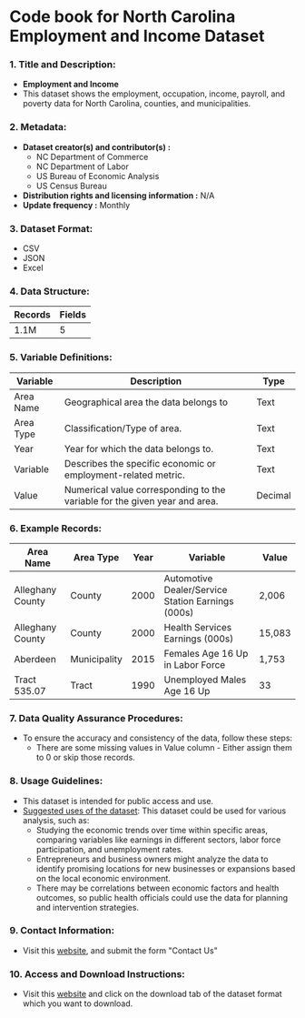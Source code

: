 # Code book for North Carolina Employment and Income Dataset

### 1. Title and Description:

- **Employment and Income**
- This dataset shows the employment, occupation, income, payroll, and poverty data for North Carolina, counties, and municipalities.

### 2. Metadata:

- **Dataset creator(s) and contributor(s) :** 
  - NC Department of Commerce
  - NC Department of Labor
  - US Bureau of Economic Analysis
  - US Census Bureau
- **Distribution rights and licensing information :** N/A
- **Update frequency :** Monthly

### 3. Dataset Format:

- CSV
- JSON
- Excel

### 4. Data Structure:

| Records | Fields |
| ------- | ------ |
| 1.1M      | 5     |

### 5. Variable Definitions:

| Variable  | Description                                                                | Type    |
| --------- | -------------------------------------------------------------------------- | ------- |
| Area Name | Geographical area the data belongs to                                      | Text    |
| Area Type | Classification/Type of area.                                               | Text    |
| Year      | Year for which the data belongs to.                                        | Text    |
| Variable  | Describes the specific economic or employment-related metric.                                 | Text    |
| Value     | Numerical value corresponding to the variable for the given year and area. | Decimal |  

### 6. Example Records:

| Area Name          | Area Type | Year | Variable                                           | Value  |
|--------------------|-----------|------|----------------------------------------------------|--------|
| Alleghany County   | County | 2000 | Automotive Dealer/Service Station Earnings (000s)  | 2,006  |
| Alleghany County   | County | 2000 | Health Services Earnings (000s)                    | 15,083 |
| Aberdeen           | Municipality | 2015 | Females Age 16 Up in Labor Force                   | 1,753  |
| Tract 535.07       | Tract | 1990 | Unemployed Males Age 16 Up                         | 33     |

### 7. Data Quality Assurance Procedures:

- To ensure the accuracy and consistency of the data, follow these steps:
  - There are some missing values in Value column - Either assign them to 0 or skip those records.

### 8. Usage Guidelines:

- This dataset is intended for public access and use.
- <u>Suggested uses of the dataset</u>: This dataset could be used for various analysis, such as:
  - Studying the economic trends over time within specific areas, comparing variables like earnings in different sectors, labor force participation, and unemployment rates.
  - Entrepreneurs and business owners might analyze the data to identify promising locations for new businesses or expansions based on the local economic environment.
  - There may be correlations between economic factors and health outcomes, so public health officials could use the data for planning and intervention strategies.

### 9. Contact Information:

- Visit this [website](https://linc.osbm.nc.gov/pages/contact/), and submit the form "Contact Us"

### 10. Access and Download Instructions:

- Visit this [website](https://linc.osbm.nc.gov/explore/dataset/employment-and-income-linc/export/?disjunctive.area_name&disjunctive.variable&dataChart=eyJxdWVyaWVzIjpbeyJjb25maWciOnsiZGF0YXNldCI6ImVtcGxveW1lbnQtYW5kLWluY29tZS1saW5jIiwib3B0aW9ucyI6eyJkaXNqdW5jdGl2ZS5hcmVhX25hbWUiOnRydWUsImRpc2p1bmN0aXZlLnZhcmlhYmxlIjp0cnVlfX0sImNoYXJ0cyI6W3siYWxpZ25Nb250aCI6dHJ1ZSwidHlwZSI6ImNvbHVtbiIsImZ1bmMiOiJBVkciLCJ5QXhpcyI6InZhbHVlIiwic2NpZW50aWZpY0Rpc3BsYXkiOnRydWUsImNvbG9yIjoiIzQ4N0FBOCJ9XSwieEF4aXMiOiJhcmVhX25hbWUiLCJtYXhwb2ludHMiOjUwLCJzb3J0IjoiIn1dLCJ0aW1lc2NhbGUiOiIiLCJkaXNwbGF5TGVnZW5kIjp0cnVlLCJhbGlnbk1vbnRoIjp0cnVlfQ%3D%3D) and click on the download tab of the dataset format which you want to download.

